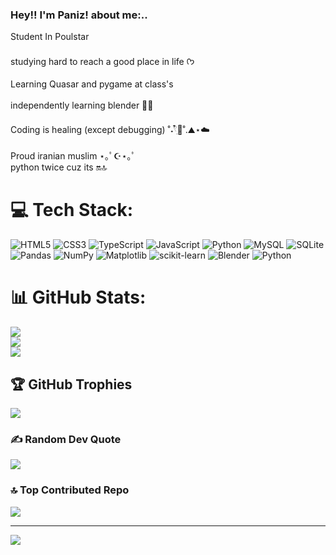 ### Hey!! I'm Paniz! about me:.. <br/>
Student In Poulstar <br/><br>studying hard to reach a good place in life ᡣ𐭩 <br/><br>Learning Quasar and pygame at class's <br/><br>independently learning blender 💪🏼 <br/><br>Coding is healing (except debugging) ˚˖𓍢ִ໋🍃˚.⛰️⋆☁️ <br/><br>Proud iranian muslim ⋆｡ﾟ︎☪︎⋆｡ﾟ︎ <br/>python twice cuz its 🔛🔝


# 💻 Tech Stack:
![HTML5](https://img.shields.io/badge/html5-%23E34F26.svg?style=for-the-badge&logo=html5&logoColor=white) ![CSS3](https://img.shields.io/badge/css3-%231572B6.svg?style=for-the-badge&logo=css3&logoColor=white) ![TypeScript](https://img.shields.io/badge/typescript-%23007ACC.svg?style=for-the-badge&logo=typescript&logoColor=white) ![JavaScript](https://img.shields.io/badge/javascript-%23323330.svg?style=for-the-badge&logo=javascript&logoColor=%23F7DF1E) ![Python](https://img.shields.io/badge/python-3670A0?style=for-the-badge&logo=python&logoColor=ffdd54) ![MySQL](https://img.shields.io/badge/mysql-4479A1.svg?style=for-the-badge&logo=mysql&logoColor=white) ![SQLite](https://img.shields.io/badge/sqlite-%2307405e.svg?style=for-the-badge&logo=sqlite&logoColor=white) ![Pandas](https://img.shields.io/badge/pandas-%23150458.svg?style=for-the-badge&logo=pandas&logoColor=white) ![NumPy](https://img.shields.io/badge/numpy-%23013243.svg?style=for-the-badge&logo=numpy&logoColor=white) ![Matplotlib](https://img.shields.io/badge/Matplotlib-%23ffffff.svg?style=for-the-badge&logo=Matplotlib&logoColor=black) ![scikit-learn](https://img.shields.io/badge/scikit--learn-%23F7931E.svg?style=for-the-badge&logo=scikit-learn&logoColor=white) ![Blender](https://img.shields.io/badge/blender-%23F5792A.svg?style=for-the-badge&logo=blender&logoColor=white) ![Python](https://img.shields.io/badge/python-3670A0?style=for-the-badge&logo=python&logoColor=ffdd54)
# 📊 GitHub Stats:
![](https://github-readme-stats.vercel.app/api?username=Panizgra&theme=dark&hide_border=false&include_all_commits=true&count_private=false)<br/>
![](https://github-readme-streak-stats.herokuapp.com/?user=Panizgra&theme=dark&hide_border=false)<br/>
![](https://github-readme-stats.vercel.app/api/top-langs/?username=Panizgra&theme=dark&hide_border=false&include_all_commits=true&count_private=false&layout=compact)

## 🏆 GitHub Trophies
![](https://github-profile-trophy.vercel.app/?username=Panizgra&theme=radical&no-frame=true&no-bg=false&margin-w=4)

### ✍️ Random Dev Quote
![](https://quotes-github-readme.vercel.app/api?type=horizontal&theme=radical)

### 🔝 Top Contributed Repo
![](https://github-contributor-stats.vercel.app/api?username=Panizgra&limit=5&theme=dark&combine_all_yearly_contributions=true)

---
[![](https://visitcount.itsvg.in/api?id=Panizgra&icon=0&color=0)](https://visitcount.itsvg.in)

<!-- Proudly created with GPRM ( https://gprm.itsvg.in ) -->
